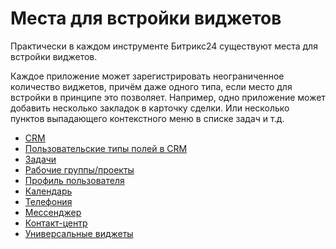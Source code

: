 # Места для встройки виджетов

Практически в каждом инструменте Битрикс24 существуют места для встройки виджетов. 

Каждое приложение может зарегистрировать неограниченное количество виджетов, причём даже одного типа, если место для встройки в принципе это позволяет. Например, одно приложение может добавить несколько закладок в карточку сделки. Или несколько пунктов выпадающего контекстного меню в списке задач и т.д.

- [CRM](./crm/index.md)
- [Пользовательские типы полей в CRM](./user-field/index.md)
- [Задачи](./task/index.md)
- [Рабочие группы/проекты](./workgroups/index.md)
- [Профиль пользователя](./user-profile/profile-menu.md)
- [Календарь](./calendar.md)
- [Телефония](./telephony/index.md)
- [Мессенджер](./im/index.md)
- [Контакт-центр](./contact-center.md)
- [Универсальные виджеты](./universal/app-url.md)